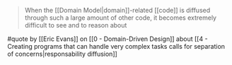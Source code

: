 > When the [[Domain Model|domain]]-related [[code]] is diffused through such a large amount of other code, it becomes extremely difficult to see and to reason about

#quote by [[Eric Evans]] on [[0 - Domain-Driven Design]] about [[4 - Creating programs that can handle very complex tasks calls for separation of concerns|responsability diffusion]]